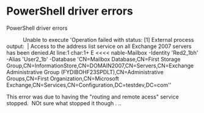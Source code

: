# PowerShell driver errors

PowerShell driver errors

    <status event-id="IDVServer#20091112155813#1#1" level="error" type="driver-general">
      <description>Unable to execute 'Operation failed with status: \[1\] External process output:  | Access to the address list service on all Exchange 2007 servers has been denied.At line:1 char:1+ E <<<< nable-Mailbox -Identity 'Red2\_1bh' -Alias 'User2\_1b' -Database 'CN=Mailbox Database,CN=First Storage Group,CN=InformationStore,CN=DOMAIN2007,CN=Servers,CN=Exchange Administrative Group (FYDIBOHF23SPDLT),CN=Administrative Groups,CN=First Organization,CN=Microsoft Exchange,CN=Services,CN=Configuration,DC=testdev,DC=com''</description>
    </status>

This error was due to having the "routing and remote acess" service stopped.  NOt sure what stopped it though . ..
